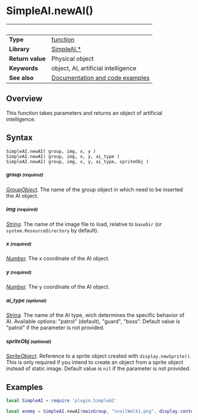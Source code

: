 # SimpleAI.newAI()

|                      | &nbsp; 
| -------------------- | ---------------------------------------------------------------
| __Type__             | [function](http://docs.coronalabs.com/api/type/Function.html)
| __Library__          | [SimpleAI.*](Readme.markdown)
| __Return value__     | Physical object
| __Keywords__         | object, AI, artificial intelligence
| __See also__         | [Documentation and code examples](http://simple-ai.blogspot.com)


## Overview

This function takes parameters and returns an object of artificial intelligence.


## Syntax

	SimpleAI.newAI( group, img, x, y )
	SimpleAI.newAI( group, img, x, y, ai_type )
	SimpleAI.newAI( group, img, x, y, ai_type, spriteObj )

##### group <small>(required)</small>
_[GroupObject](https://docs.coronalabs.com/api/type/GroupObject/index.html)._ The name of the group object in which need to be inserted the AI object.

##### img <small>(required)</small>
_[String](http://docs.coronalabs.com/api/type/String.html)._ The name of the image file to load, relative to `baseDir` (or `system.ResourceDirectory` by default).

##### x <small>(required)</small>
_[Number](https://docs.coronalabs.com/api/type/Number.html)._ The x coordinate of the AI object.

##### y <small>(required)</small>
_[Number](https://docs.coronalabs.com/api/type/Number.html)._ The y coordinate of the AI object.

##### ai_type <small>(optional)</small>
_[String](http://docs.coronalabs.com/api/type/String.html)._ The name of the AI type, wich determines the specific behavior of AI. Available options: "patrol" (default), "guard", "boss". Default value is "patrol" if the parameter is not provided.

##### spriteObj <small>(optional)</small>
_[SpriteObject](https://docs.coronalabs.com/api/type/SpriteObject/index.html)._ Reference to a sprite object created with `display.newSprite()`. This is only required if you intend to create an object from a sprite object instead of static image. Default value is `nil` if the parameter is not provided.


## Examples

``````lua
local SimpleAI = require 'plugin.SimpleAI'

local enemy = SimpleAI.newAI(mainGroup, "snailWalk1.png", display.contentWidth*0.5, display.contentHeight-300)
``````

